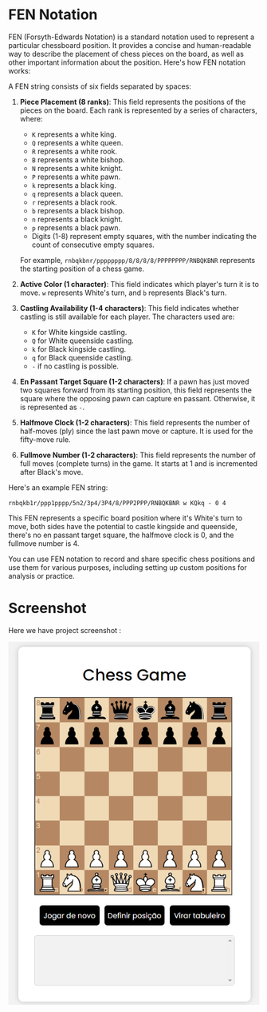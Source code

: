 # FEN Notation

FEN (Forsyth-Edwards Notation) is a standard notation used to represent a particular chessboard position. It provides a concise and human-readable way to describe the placement of chess pieces on the board, as well as other important information about the position. Here's how FEN notation works:

A FEN string consists of six fields separated by spaces:

1. **Piece Placement (8 ranks)**: This field represents the positions of the pieces on the board. Each rank is represented by a series of characters, where:
   - `K` represents a white king.
   - `Q` represents a white queen.
   - `R` represents a white rook.
   - `B` represents a white bishop.
   - `N` represents a white knight.
   - `P` represents a white pawn.
   - `k` represents a black king.
   - `q` represents a black queen.
   - `r` represents a black rook.
   - `b` represents a black bishop.
   - `n` represents a black knight.
   - `p` represents a black pawn.
   - Digits (1-8) represent empty squares, with the number indicating the count of consecutive empty squares.

   For example, `rnbqkbnr/pppppppp/8/8/8/8/PPPPPPPP/RNBQKBNR` represents the starting position of a chess game.

2. **Active Color (1 character)**: This field indicates which player's turn it is to move. `w` represents White's turn, and `b` represents Black's turn.

3. **Castling Availability (1-4 characters)**: This field indicates whether castling is still available for each player. The characters used are:
   - `K` for White kingside castling.
   - `Q` for White queenside castling.
   - `k` for Black kingside castling.
   - `q` for Black queenside castling.
   - `-` if no castling is possible.

4. **En Passant Target Square (1-2 characters)**: If a pawn has just moved two squares forward from its starting position, this field represents the square where the opposing pawn can capture en passant. Otherwise, it is represented as `-`.

5. **Halfmove Clock (1-2 characters)**: This field represents the number of half-moves (ply) since the last pawn move or capture. It is used for the fifty-move rule.

6. **Fullmove Number (1-2 characters)**: This field represents the number of full moves (complete turns) in the game. It starts at 1 and is incremented after Black's move.

Here's an example FEN string:
```
rnbqkb1r/ppp1pppp/5n2/3p4/3P4/8/PPP2PPP/RNBQKBNR w KQkq - 0 4
```
This FEN represents a specific board position where it's White's turn to move, both sides have the potential to castle kingside and queenside, there's no en passant target square, the halfmove clock is 0, and the fullmove number is 4.

You can use FEN notation to record and share specific chess positions and use them for various purposes, including setting up custom positions for analysis or practice.

# Screenshot
Here we have project screenshot :

![screenshot](screenshot.png)
